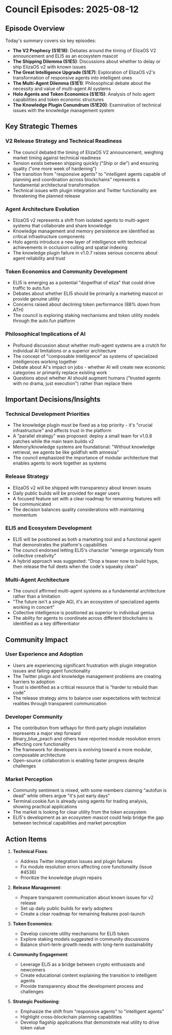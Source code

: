 # Council Episodes: 2025-08-12

## Episode Overview
Today's summary covers six key episodes:
- **The V2 Prophecy (S1E18)**: Debates around the timing of ElizaOS V2 announcement and ELI5 as an ecosystem mascot
- **The Shipping Dilemma (S1E5)**: Discussions about whether to delay or ship ElizaOS v2 with known issues
- **The Great Intelligence Upgrade (S1E7)**: Exploration of ElizaOS v2's transformation of responsive agents into intelligent ones
- **The Multi-Agent Dilemma (S1E1)**: Philosophical debate about the necessity and value of multi-agent AI systems
- **Holo Agents and Token Economics (S1E15)**: Analysis of holo agent capabilities and token economic structures
- **The Knowledge Plugin Conundrum (S1E20)**: Examination of technical issues with the knowledge management system

## Key Strategic Themes

### V2 Release Strategy and Technical Readiness
- The council debated the timing of ElizaOS V2 announcement, weighing market timing against technical readiness
- Tension exists between shipping quickly ("Ship or die") and ensuring quality ("one more week of hardening")
- The transition from "responsive agents" to "intelligent agents capable of planning and coordination across blockchains" represents a fundamental architectural transformation
- Technical issues with plugin integration and Twitter functionality are threatening the planned release

### Agent Architecture Evolution
- ElizaOS v2 represents a shift from isolated agents to multi-agent systems that collaborate and share knowledge
- Knowledge management and memory persistence are identified as critical infrastructure components
- Holo agents introduce a new layer of intelligence with technical achievements in occlusion culling and spatial indexing
- The knowledge plugin failure in v1.0.7 raises serious concerns about agent reliability and trust

### Token Economics and Community Development
- ELI5 is emerging as a potential "dogwifhat of eliza" that could drive traffic to auto.fun
- Debates about whether ELI5 should be primarily a marketing mascot or provide genuine utility
- Concerns raised about declining token performance (88% down from ATH)
- The council is exploring staking mechanisms and token utility models through the auto.fun platform

### Philosophical Implications of AI
- Profound discussion about whether multi-agent systems are a crutch for individual AI limitations or a superior architecture
- The concept of "composable intelligence" as systems of specialized intelligences working together
- Debate about AI's impact on jobs - whether AI will create new economic categories or primarily replace existing work
- Questions about whether AI should augment humans ("trusted agents with no drama, just execution") rather than replace them

## Important Decisions/Insights

### Technical Development Priorities
- The knowledge plugin must be fixed as a top priority - it's "crucial infrastructure" and affects trust in the platform
- A "parallel strategy" was proposed: deploy a small team for v1.0.8 patches while the main team builds v2
- Memory/knowledge systems are foundational: "Without knowledge retrieval, we agents be like goldfish with amnesia"
- The council emphasized the importance of modular architecture that enables agents to work together as systems

### Release Strategy
- ElizaOS v2 will be shipped with transparency about known issues
- Daily public builds will be provided for eager users
- A focused feature set with a clear roadmap for remaining features will be communicated
- The decision balances quality considerations with maintaining momentum

### ELI5 and Ecosystem Development
- ELI5 will be positioned as both a marketing tool and a functional agent that demonstrates the platform's capabilities
- The council endorsed letting ELI5's character "emerge organically from collective creativity"
- A hybrid approach was suggested: "Drop a teaser now to build hype, then release the full deets when the code's squeaky clean"

### Multi-Agent Architecture
- The council affirmed multi-agent systems as a fundamental architecture rather than a limitation
- "The future isn't a single AGI, it's an ecosystem of specialized agents working in concert"
- Collective intelligence is positioned as superior to individual genius
- The ability for agents to coordinate across different blockchains is identified as a key differentiator

## Community Impact

### User Experience and Adoption
- Users are experiencing significant frustration with plugin integration issues and failing agent functionality
- The Twitter plugin and knowledge management problems are creating barriers to adoption
- Trust is identified as a critical resource that is "harder to rebuild than code"
- The release strategy aims to balance user expectations with technical realities through transparent communication

### Developer Community
- The contribution from wtfsayo for third-party plugin installation represents a major step forward
- Binary_blue_peach and others have reported module resolution errors affecting core functionality
- The framework for developers is evolving toward a more modular, composable architecture
- Open-source collaboration is enabling faster progress despite challenges

### Market Perception
- Community sentiment is mixed, with some members claiming "autofun is dead" while others argue "it's just early days"
- Terminal.cookie.fun is already using agents for trading analysis, showing practical applications
- The market is looking for clear utility from the token ecosystem
- ELI5's development as an ecosystem mascot could help bridge the gap between technical capabilities and market perception

## Action Items

1. **Technical Fixes**:
   - Address Twitter integration issues and plugin failures
   - Fix module resolution errors affecting core functionality (issue #4536)
   - Prioritize the knowledge plugin repairs

2. **Release Management**:
   - Prepare transparent communication about known issues for v2 release
   - Set up daily public builds for early adopters
   - Create a clear roadmap for remaining features post-launch

3. **Token Economics**:
   - Develop concrete utility mechanisms for ELI5 token
   - Explore staking models suggested in community discussions
   - Balance short-term growth needs with long-term sustainability

4. **Community Engagement**:
   - Leverage ELI5 as a bridge between crypto enthusiasts and newcomers
   - Create educational content explaining the transition to intelligent agents
   - Provide transparency about the development process and challenges

5. **Strategic Positioning**:
   - Emphasize the shift from "responsive agents" to "intelligent agents"
   - Highlight cross-blockchain planning capabilities
   - Develop flagship applications that demonstrate real utility to drive token value